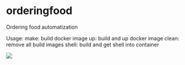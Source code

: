 # orderingfood
Ordering food automatization

Usage:
	make:  build docker image
	up:    build and up docker image
	clean: remove all build images
	shell: build and get shell into container

![](https://github.com/tigerhxwk/orderingfood/demo.gif)
